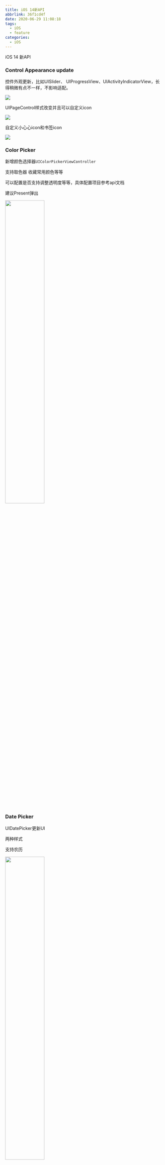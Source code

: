 ```yaml
---
title: iOS 14新API
abbrlink: 36f1cd4f
date: 2020-06-29 11:08:18
tags:
  - iOS
  - feature
categories:
  - iOS
---
```


iOS 14 新API

<!-- more -->

### Control Appearance update

控件外观更新，比如UISlider、 UIProgressView、UIActivityIndicatorView，长得稍微有点不一样，不影响适配。

![](https://s1.ax1x.com/2020/06/29/NfJ6zt.png)

UIPageControl样式改变并且可以自定义icon

![](https://s1.ax1x.com/2020/06/29/NfYs7F.png)

自定义小心心icon和书签icon

![](https://s1.ax1x.com/2020/06/29/NfYO1I.png)


### Color Picker

新增颜色选择器`UIColorPickerViewController`

支持取色器 收藏常用颜色等等

可以配置是否支持调整透明度等等，具体配置项目参考api文档

建议Present弹出

<a href="https://sm.ms/image/iz1WnGFImlUvkty" target="_blank"><img src="https://i.loli.net/2020/06/29/iz1WnGFImlUvkty.png" width=50% ></a>

### Date Picker

UIDatePicker更新UI

两种样式

支持农历

<a href="https://sm.ms/image/wMmTIykghRNqWQn" target="_blank"><img src="https://i.loli.net/2020/06/29/wMmTIykghRNqWQn.png" width=50% ></a>

<a href="https://sm.ms/image/uF3WonxPAsDyXaO" target="_blank"><img src="https://i.loli.net/2020/06/29/uF3WonxPAsDyXaO.png" width=50% ></a>

### Menus 

貌似可以替代我们常有的角标弹窗列表按钮需求

基于`UIButton`和`UIBarButtonItem`的新增的`menu`属性，可以配置长按或者单击(配置 `button.showsMenuAsPrimaryAction = true`)弹出菜单列表

<a href="https://sm.ms/image/L1XmoD2d7EKj49Y" target="_blank"><img src="https://i.loli.net/2020/06/29/L1XmoD2d7EKj49Y.png" width=50% ></a>

<a href="https://sm.ms/image/ZflMaksQFDuKp3T" target="_blank"><img src="https://i.loli.net/2020/06/29/ZflMaksQFDuKp3T.png" width=50% ></a>


UINavigationBar 的原生返回按钮长按会弹出菜单，可以跳回导航栏栈中的任意一个页面，按钮标题为前面控制器的标题


<a href="https://sm.ms/image/FVdgXvpGeTBfYKZ" target="_blank"><img src="https://i.loli.net/2020/06/29/FVdgXvpGeTBfYKZ.png" width=50% ></a>


更新弹出菜单内容，将会实时更新并自带系统动画：

`updateVisibleMenu(_ block: (UIMenu) -> UIMenu)`

### UIActions

UIBarButtonItem 新增 fixedSpace(width:) 和 flexibleSpace方法 去调节item之间的间隔，不用像之前那样子创建一个fixedSpace类型的UIBarButtonItem去占位

UIButton新增了一个初始化方法init(type:primaryAction:) type默认为.system 标题为primaryAction.title ，图片为 primaryAction.image


### WidgetKit 

iOS14 重大新特性之一 支持三种宽度的widget，具体内容另外开篇再讲
<a href="https://sm.ms/image/eiXyvjhfgAqQURr" target="_blank"><img src="https://i.loli.net/2020/06/29/eiXyvjhfgAqQURr.png" width=50% ></a>


### 让你的app支持物理键盘

[具体内容查看文档](https://developer.apple.com/documentation/uikit/keyboards_and_input/adding_hardware_keyboard_support_to_your_app)

### Asynchronously Loading Images into Table and Collection Views

[文档](https://developer.apple.com/documentation/uikit/uiimage/asynchronously_loading_images_into_table_and_collection_views)

tableView和CollectionView异步加载网络图片的API

### PHPicker 图片选择器

新的图片选择器，支持多选，不需要用户允许相册访问权限，可以选择图片（包括livePhoto）和视频

<a href="https://sm.ms/image/R9fc3SZIlpLhuwB" target="_blank"><img src="https://i.loli.net/2020/06/29/R9fc3SZIlpLhuwB.png" width=50% ></a>

### 定位权限更新

旧的定位权限弹窗如下：

<a href="https://sm.ms/image/kSgBdY3hjRWG21E" target="_blank"><img src="https://i.loli.net/2020/06/29/kSgBdY3hjRWG21E.png" width=50% ></a>

新的定位权限弹窗如下：

<a href="https://sm.ms/image/svo9OnAS1BZdLDP" target="_blank"><img src="https://i.loli.net/2020/06/29/svo9OnAS1BZdLDP.png" width=50% ></a>

多了个小地图，并且小地图的左上角多了个按钮，点击选择是否允许准确定位。

若不允许的话，开发者获取的定位会变成一个±5公里的范围，并且只能持续定位最多20分钟

通过一个枚举值得知是否用户选择了模糊定位：

<a href="https://sm.ms/image/9gh6mbKL7VWe3uH" target="_blank"><img src="https://i.loli.net/2020/06/29/9gh6mbKL7VWe3uH.png" ></a>

用户可以改变设置，是否允许app获取准确定位

<a href="https://sm.ms/image/jsQr4xoevXNa2Ju" target="_blank"><img src="https://i.loli.net/2020/06/29/jsQr4xoevXNa2Ju.png" ></a>

开发者可以通过在`info.plist`里面配置信息解释为何需要用户选择准确定位

<a href="https://sm.ms/image/X5CRUopcnOHG3I2" target="_blank"><img src="https://i.loli.net/2020/06/29/X5CRUopcnOHG3I2.png" ></a>

让隐私弹窗默认选择模糊定位

<a href="https://sm.ms/image/UeLtJhGXOvbKmns" target="_blank"><img src="https://i.loli.net/2020/06/29/UeLtJhGXOvbKmns.png" width=50%></a>

### UICollectionView重大更新

UICollection从数据源协议到Cell都有了新的API，开发者可以为cell添加各种“附件”，已适配复杂的列表样式，如下第二张图，另外可以在collectionView上使用类似tableView的样式，如下图

<a href="https://sm.ms/image/Iaho8TuHE1P4iRx" target="_blank"><img src="https://i.loli.net/2020/06/30/Iaho8TuHE1P4iRx.png" ></a>

<a href="https://sm.ms/image/taEDOVHfAk2LnQe" target="_blank"><img src="https://i.loli.net/2020/06/30/taEDOVHfAk2LnQe.png"  width=50% ></a>

通过新的配置类，可以做成如下效果

<a href="https://sm.ms/image/nlrR8VBkzqy2SdP" target="_blank"><img src="https://i.loli.net/2020/06/30/nlrR8VBkzqy2SdP.png"  width=50% ></a>

<a href="https://sm.ms/image/PhtUgJrCR2OTQwY" target="_blank"><img src="https://i.loli.net/2020/06/30/PhtUgJrCR2OTQwY.png"  width=50% ></a>

新增一个UICollectionListViewCell，可以做出如下样式的cell

<a href="https://sm.ms/image/jlZKFpCybNJPoET" target="_blank"><img src="https://i.loli.net/2020/06/30/jlZKFpCybNJPoET.png" width=50%  ></a>

Cell的注册方式也有所改变，可以看出苹果从API层面已经进入MVVM架构模式了，注册cell需要带上对应的CellViewModel

<a href="https://sm.ms/image/2awdL6yOmUzIGrZ" target="_blank"><img src="https://i.loli.net/2020/06/30/2awdL6yOmUzIGrZ.jpg" width=50% ></a>

另外也支持像UITableViewCell的侧滑操作等等，详细内容将会另外开篇讲述。

具体查看[视频](https://developer.apple.com/videos/play/wwdc2020/10097/)